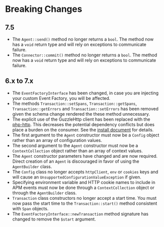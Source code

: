 
# Breaking Changes

## 7.5

* The `Agent::send()` method no longer returns a `bool`. The method now has a `void` return type and will rely on exceptions to communicate failure.
* The `Connector::commit()` method no longer returns a `bool`. The method now has a `void` return type and will rely on exceptions to communicate failure.

## 6.x to 7.x
* The `EventFactoryInterface` has been changed, in case you are injecting your custom Event Factory, you will be affected.
* The methods `Transaction::setSpans`, `Transaction::getSpans`, `Transaction::getErrors` and `Transaction::setErrors` has been removed given the schema change rendered the these method unnecessary.
* The explicit use of the GuzzleHttp client has been replaced with the [php-http](http://docs.php-http.org/). This decreases the potential dependency conflicts but does place a burden on the consumer. See the [install document](install.md) for details.
* The first argument to the `Agent` constructor must now be a `Config` object rather than an array of configuration values.
* The second argument to the `Agent` constructor must now be a `ContextCollection` object rather than an array of context values.
* The `Agent` constructor parameters have changed and are now required. Direct creation of an `Agent` is discouraged in favor of using the `AgentBuilder` class.
* The `Config` class no longer accepts `httpClient`, `env` or `cookies` keys and will cause an `UnsupportedConfigurationValueException` if given.
* Specifying environment variable and HTTP cookie names to include in APM events must now be done through a `ContextCollection` object or through the `AgentBuilder` class.
* `Transaction` class constructors no longer accept a start time. You must now pass the start time to the `Transaction::start()` method consistent with `Span` objects.
* The `EventFactoryInterface::newTransaction` method signature has changed to remove the `$start` argument.
